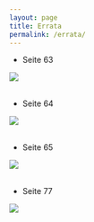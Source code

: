 ```yaml
---
layout: page
title: Errata
permalink: /errata/
---
```


* Seite 63

<div>
<img border="0" src="../img/63.png">
</div>
<br>


* Seite 64

<div>
<img border="0" src="../img/64.png">
</div>
<br>


* Seite 65

<div>
<img border="0" src="../img/65.png">
</div>
<br>


* Seite 77

<div>
<img border="0" src="../img/77.png">
</div>
<br>
